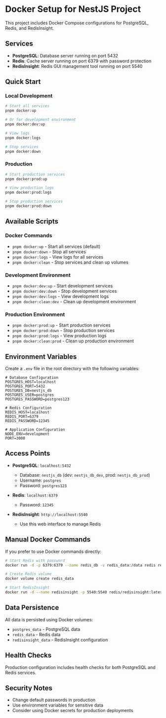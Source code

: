 # Docker Setup for NestJS Project

This project includes Docker Compose configurations for PostgreSQL, Redis, and RedisInsight.

## Services

- **PostgreSQL**: Database server running on port 5432
- **Redis**: Cache server running on port 6379 with password protection
- **RedisInsight**: Redis GUI management tool running on port 5540

## Quick Start

### Local Development

```bash
# Start all services
pnpm docker:up

# Or for development environment
pnpm docker:dev:up

# View logs
pnpm docker:logs

# Stop services
pnpm docker:down
```

### Production

```bash
# Start production services
pnpm docker:prod:up

# View production logs
pnpm docker:prod:logs

# Stop production services
pnpm docker:prod:down
```

## Available Scripts

### Docker Commands

- `pnpm docker:up` - Start all services (default)
- `pnpm docker:down` - Stop all services
- `pnpm docker:logs` - View logs for all services
- `pnpm docker:clean` - Stop services and clean up volumes

### Development Environment

- `pnpm docker:dev:up` - Start development services
- `pnpm docker:dev:down` - Stop development services
- `pnpm docker:dev:logs` - View development logs
- `pnpm docker:clean:dev` - Clean up development environment

### Production Environment

- `pnpm docker:prod:up` - Start production services
- `pnpm docker:prod:down` - Stop production services
- `pnpm docker:prod:logs` - View production logs
- `pnpm docker:clean:prod` - Clean up production environment

## Environment Variables

Create a `.env` file in the root directory with the following variables:

```env
# Database Configuration
POSTGRES_HOST=localhost
POSTGRES_PORT=5432
POSTGRES_DB=nestjs_db
POSTGRES_USER=postgres
POSTGRES_PASSWORD=postgres123

# Redis Configuration
REDIS_HOST=localhost
REDIS_PORT=6379
REDIS_PASSWORD=12345

# Application Configuration
NODE_ENV=development
PORT=3000
```

## Access Points

- **PostgreSQL**: `localhost:5432`

  - Database: `nestjs_db` (dev: `nestjs_db_dev`, prod: `nestjs_db_prod`)
  - Username: `postgres`
  - Password: `postgres123`

- **Redis**: `localhost:6379`

  - Password: `12345`

- **RedisInsight**: `http://localhost:5540`
  - Use this web interface to manage Redis

## Manual Docker Commands

If you prefer to use Docker commands directly:

```bash
# Start Redis with password
docker run -d -p 6379:6379 --name redis_db -v redis_data:/data redis redis-server --appendonly yes --requirepass 12345

# Create Redis volume
docker volume create redis_data

# Start RedisInsight
docker run -d --name redisinsight -p 5540:5540 redis/redisinsight:latest
```

## Data Persistence

All data is persisted using Docker volumes:

- `postgres_data` - PostgreSQL data
- `redis_data` - Redis data
- `redisinsight_data` - RedisInsight configuration

## Health Checks

Production configuration includes health checks for both PostgreSQL and Redis services.

## Security Notes

- Change default passwords in production
- Use environment variables for sensitive data
- Consider using Docker secrets for production deployments

